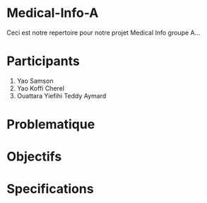 # Medical-Info-A

Ceci est notre repertoire pour notre projet Medical Info groupe A...

# Participants

1. Yao Samson
2. Yao Koffi Cherel
3. Ouattara Yiefihi Teddy Aymard

# Problematique


# Objectifs


# Specifications
